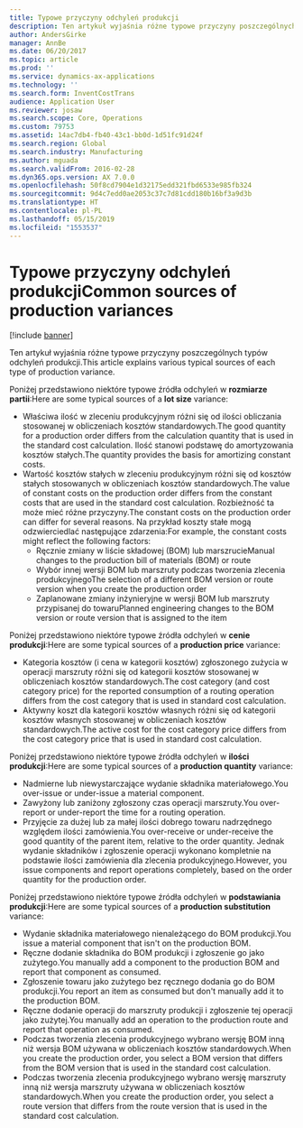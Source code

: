 ```yaml
---
title: Typowe przyczyny odchyleń produkcji
description: Ten artykuł wyjaśnia różne typowe przyczyny poszczególnych typów odchyleń produkcji.
author: AndersGirke
manager: AnnBe
ms.date: 06/20/2017
ms.topic: article
ms.prod: ''
ms.service: dynamics-ax-applications
ms.technology: ''
ms.search.form: InventCostTrans
audience: Application User
ms.reviewer: josaw
ms.search.scope: Core, Operations
ms.custom: 79753
ms.assetid: 14ac7db4-fb40-43c1-bb0d-1d51fc91d24f
ms.search.region: Global
ms.search.industry: Manufacturing
ms.author: mguada
ms.search.validFrom: 2016-02-28
ms.dyn365.ops.version: AX 7.0.0
ms.openlocfilehash: 50f8cd7904e1d32175edd321fbd6533e985fb324
ms.sourcegitcommit: 9d4c7edd0ae2053c37c7d81cdd180b16bf3a9d3b
ms.translationtype: HT
ms.contentlocale: pl-PL
ms.lasthandoff: 05/15/2019
ms.locfileid: "1553537"
---
```

# <a name="common-sources-of-production-variances"></a><span data-ttu-id="5ef34-103">Typowe przyczyny odchyleń produkcji</span><span class="sxs-lookup"><span data-stu-id="5ef34-103">Common sources of production variances</span></span>

[!include [banner](../includes/banner.md)]

<span data-ttu-id="5ef34-104">Ten artykuł wyjaśnia różne typowe przyczyny poszczególnych typów odchyleń produkcji.</span><span class="sxs-lookup"><span data-stu-id="5ef34-104">This article explains various typical sources of each type of production variance.</span></span> 

<span data-ttu-id="5ef34-105">Poniżej przedstawiono niektóre typowe źródła odchyleń w **rozmiarze partii**:</span><span class="sxs-lookup"><span data-stu-id="5ef34-105">Here are some typical sources of a **lot size** variance:</span></span>

-   <span data-ttu-id="5ef34-106">Właściwa ilość w zleceniu produkcyjnym różni się od ilości obliczania stosowanej w obliczeniach kosztów standardowych.</span><span class="sxs-lookup"><span data-stu-id="5ef34-106">The good quantity for a production order differs from the calculation quantity that is used in the standard cost calculation.</span></span> <span data-ttu-id="5ef34-107">Ilość stanowi podstawę do amortyzowania kosztów stałych.</span><span class="sxs-lookup"><span data-stu-id="5ef34-107">The quantity provides the basis for amortizing constant costs.</span></span>
-   <span data-ttu-id="5ef34-108">Wartość kosztów stałych w zleceniu produkcyjnym różni się od kosztów stałych stosowanych w obliczeniach kosztów standardowych.</span><span class="sxs-lookup"><span data-stu-id="5ef34-108">The value of constant costs on the production order differs from the constant costs that are used in the standard cost calculation.</span></span> <span data-ttu-id="5ef34-109">Rozbieżność ta może mieć różne przyczyny.</span><span class="sxs-lookup"><span data-stu-id="5ef34-109">The constant costs on the production order can differ for several reasons.</span></span> <span data-ttu-id="5ef34-110">Na przykład koszty stałe mogą odzwierciedlać następujące zdarzenia:</span><span class="sxs-lookup"><span data-stu-id="5ef34-110">For example, the constant costs might reflect the following factors:</span></span>
    -   <span data-ttu-id="5ef34-111">Ręcznie zmiany w liście składowej (BOM) lub marszrucie</span><span class="sxs-lookup"><span data-stu-id="5ef34-111">Manual changes to the production bill of materials (BOM) or route</span></span>
    -   <span data-ttu-id="5ef34-112">Wybór innej wersji BOM lub marszruty podczas tworzenia zlecenia produkcyjnego</span><span class="sxs-lookup"><span data-stu-id="5ef34-112">The selection of a different BOM version or route version when you create the production order</span></span>
    -   <span data-ttu-id="5ef34-113">Zaplanowane zmiany inżynieryjne w wersji BOM lub marszruty przypisanej do towaru</span><span class="sxs-lookup"><span data-stu-id="5ef34-113">Planned engineering changes to the BOM version or route version that is assigned to the item</span></span>

<span data-ttu-id="5ef34-114">Poniżej przedstawiono niektóre typowe źródła odchyleń w **cenie produkcji**:</span><span class="sxs-lookup"><span data-stu-id="5ef34-114">Here are some typical sources of a **production price** variance:</span></span>

-   <span data-ttu-id="5ef34-115">Kategoria kosztów (i cena w kategorii kosztów) zgłoszonego zużycia w operacji marszruty różni się od kategorii kosztów stosowanej w obliczeniach kosztów standardowych.</span><span class="sxs-lookup"><span data-stu-id="5ef34-115">The cost category (and cost category price) for the reported consumption of a routing operation differs from the cost category that is used in standard cost calculation.</span></span>
-   <span data-ttu-id="5ef34-116">Aktywny koszt dla kategorii kosztów własnych różni się od kategorii kosztów własnych stosowanej w obliczeniach kosztów standardowych.</span><span class="sxs-lookup"><span data-stu-id="5ef34-116">The active cost for the cost category price differs from the cost category price that is used in standard cost calculation.</span></span>

<span data-ttu-id="5ef34-117">Poniżej przedstawiono niektóre typowe źródła odchyleń w **ilości produkcji**:</span><span class="sxs-lookup"><span data-stu-id="5ef34-117">Here are some typical sources of a **production quantity** variance:</span></span>

-   <span data-ttu-id="5ef34-118">Nadmierne lub niewystarczające wydanie składnika materiałowego.</span><span class="sxs-lookup"><span data-stu-id="5ef34-118">You over-issue or under-issue a material component.</span></span>
-   <span data-ttu-id="5ef34-119">Zawyżony lub zaniżony zgłoszony czas operacji marszruty.</span><span class="sxs-lookup"><span data-stu-id="5ef34-119">You over-report or under-report the time for a routing operation.</span></span>
-   <span data-ttu-id="5ef34-120">Przyjęcie za dużej lub za małej ilości dobrego towaru nadrzędnego względem ilości zamówienia.</span><span class="sxs-lookup"><span data-stu-id="5ef34-120">You over-receive or under-receive the good quantity of the parent item, relative to the order quantity.</span></span> <span data-ttu-id="5ef34-121">Jednak wydanie składników i zgłoszenie operacji wykonano kompletnie na podstawie ilości zamówienia dla zlecenia produkcyjnego.</span><span class="sxs-lookup"><span data-stu-id="5ef34-121">However, you issue components and report operations completely, based on the order quantity for the production order.</span></span>

<span data-ttu-id="5ef34-122">Poniżej przedstawiono niektóre typowe źródła odchyleń w **podstawiania produkcji**:</span><span class="sxs-lookup"><span data-stu-id="5ef34-122">Here are some typical sources of a **production substitution** variance:</span></span>

-   <span data-ttu-id="5ef34-123">Wydanie składnika materiałowego nienależącego do BOM produkcji.</span><span class="sxs-lookup"><span data-stu-id="5ef34-123">You issue a material component that isn't on the production BOM.</span></span>
-   <span data-ttu-id="5ef34-124">Ręczne dodanie składnika do BOM produkcji i zgłoszenie go jako zużytego.</span><span class="sxs-lookup"><span data-stu-id="5ef34-124">You manually add a component to the production BOM and report that component as consumed.</span></span>
-   <span data-ttu-id="5ef34-125">Zgłoszenie towaru jako zużytego bez ręcznego dodania go do BOM produkcji.</span><span class="sxs-lookup"><span data-stu-id="5ef34-125">You report an item as consumed but don't manually add it to the production BOM.</span></span>
-   <span data-ttu-id="5ef34-126">Ręczne dodanie operacji do marszruty produkcji i zgłoszenie tej operacji jako zużytej.</span><span class="sxs-lookup"><span data-stu-id="5ef34-126">You manually add an operation to the production route and report that operation as consumed.</span></span>
-   <span data-ttu-id="5ef34-127">Podczas tworzenia zlecenia produkcyjnego wybrano wersję BOM inną niż wersja BOM używana w obliczeniach kosztów standardowych.</span><span class="sxs-lookup"><span data-stu-id="5ef34-127">When you create the production order, you select a BOM version that differs from the BOM version that is used in the standard cost calculation.</span></span>
-   <span data-ttu-id="5ef34-128">Podczas tworzenia zlecenia produkcyjnego wybrano wersję marszruty inną niż wersja marszruty używana w obliczeniach kosztów standardowych.</span><span class="sxs-lookup"><span data-stu-id="5ef34-128">When you create the production order, you select a route version that differs from the route version that is used in the standard cost calculation.</span></span>




